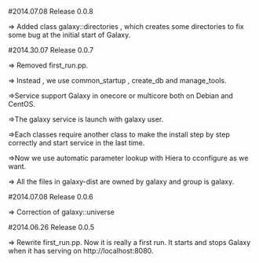 #2014.07.08 Release 0.0.8

=> Added class galaxy::directories , which creates some directories to fix some bug at the initial start of Galaxy.


#2014.30.07 Release 0.0.7

=> Removed first_run.pp.

=> Instead , we use common_startup , create_db and manage_tools.

=>Service support Galaxy in onecore or multicore both on Debian and CentOS.

=>The galaxy service is launch with galaxy user.

=>Each classes require another class to make the install step by step correctly and start service in the last time.

=>Now we use automatic parameter lookup with Hiera to cconfigure as we want.

=> All the files in galaxy-dist are owned by galaxy and group is galaxy.


#2014.07.08 Release 0.0.6

=> Correction of galaxy::universe

#2014.06.26 Release 0.0.5

=> Rewrite first_run.pp. Now it is really a first run.
It starts and stops Galaxy when it has serving on http://localhost:8080.
